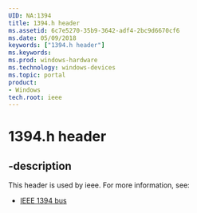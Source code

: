 ```yaml
---
UID: NA:1394
title: 1394.h header
ms.assetid: 6c7e5270-35b9-3642-adf4-2bc9d6670cf6
ms.date: 05/09/2018
keywords: ["1394.h header"]
ms.keywords: 
ms.prod: windows-hardware
ms.technology: windows-devices
ms.topic: portal
product:
- Windows
tech.root: ieee
---
```


# 1394.h header


## -description


This header is used by ieee. For more information, see:

- [IEEE 1394 bus](../_ieee/index.md)
